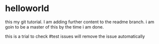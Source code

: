 helloworld
==========

this my git tutorial. I am adding further content to the readme branch. i am goin to be a master of this by the time i am done.

this is a trial to check #test issues will remove the issue automatically 
